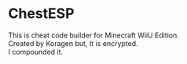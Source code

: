 # ChestESP
This is cheat code builder for Minecraft WiiU Edition.  
Created by Koragen but, It is encrypted.  
I compounded it.  
